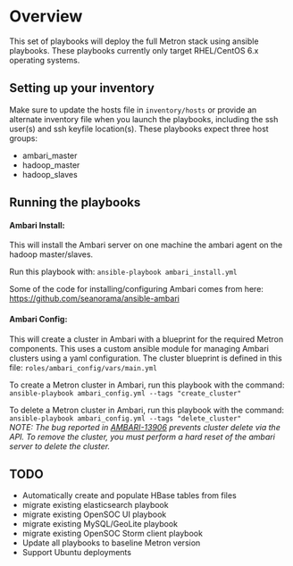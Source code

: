 # Overview
This set of playbooks will deploy the full Metron stack using ansible 
playbooks. These playbooks currently only target RHEL/CentOS 6.x operating
systems. 

## Setting up your inventory
Make sure to update the hosts file in `inventory/hosts` or provide an 
alternate inventory file when you launch the playbooks, including the 
ssh user(s) and ssh keyfile location(s). These playbooks expect three 
host groups:

- ambari_master
- hadoop_master
- hadoop_slaves

## Running the playbooks
#### Ambari Install:
This will install the Ambari server on one machine the ambari agent on 
the hadoop master/slaves.

Run this playbook with: `ansible-playbook ambari_install.yml`

Some of the code for installing/configuring Ambari comes from here: 
https://github.com/seanorama/ansible-ambari

#### Ambari Config:
This will create a cluster in Ambari with a blueprint for the required 
Metron components. This uses a custom ansible module for managing Ambari 
clusters using a yaml configuration. The cluster blueprint is defined in 
this file: `roles/ambari_config/vars/main.yml`

To create a Metron cluster in Ambari, run this playbook with the command: 
`ansible-playbook ambari_config.yml --tags "create_cluster"`

To delete a Metron cluster in Ambari, run this playbook with the command: 
`ansible-playbook ambari_config.yml --tags "delete_cluster"`  
*NOTE: The bug reported in [AMBARI-13906](https://issues.apache.org/jira/browse/AMBARI-13906) 
prevents cluster delete via the API. To remove the cluster, you must perform
a hard reset of the ambari server to delete the cluster.*

## TODO
- Automatically create and populate HBase tables from files
- migrate existing elasticsearch playbook
- migrate existing OpenSOC UI playbook
- migrate existing MySQL/GeoLite playbook
- migrate existing OpenSOC Storm client playbook
- Update all playbooks to baseline Metron version
- Support Ubuntu deployments

